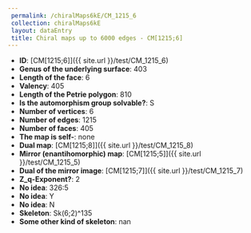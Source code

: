 ```yaml
--- 
 permalink: /chiralMaps6kE/CM_1215_6 
 collection: chiralMaps6kE
 layout: dataEntry
 title: Chiral maps up to 6000 edges - CM[1215;6]
---
```


- **ID**: [CM[1215;6]]({{ site.url }}/test/CM_1215_6)
- **Genus of the underlying surface**: 403
- **Length of the face**: 6
- **Valency**: 405
- **Length of the Petrie polygon**: 810
- **Is the automorphism group solvable?**: S
- **Number of vertices**: 6
- **Number of edges**: 1215
- **Number of faces**: 405
- **The map is self-**: none
- **Dual map**: [CM[1215;8]]({{ site.url }}/test/CM_1215_8)
- **Mirror (enantihomorphic) map**: [CM[1215;5]]({{ site.url }}/test/CM_1215_5)
- **Dual of the mirror image**: [CM[1215;7]]({{ site.url }}/test/CM_1215_7)
- **Z_q-Exponent?**: 2
- **No idea**:  326:5
- **No idea**: Y
- **No idea**: N
- **Skeleton**: Sk(6;2)^135
- **Some other kind of skeleton**: nan
